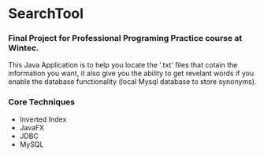 # SearchTool
<h3> 
  Final Project for Professional Programing Practice course at Wintec.
</h3>

<p>
  This Java Application is to help you locate the '.txt' files that cotain the information you want, 
  it also give you the ability to get revelant words if you enable the database functionality 
  (local Mysql database to store synonyms).
</p>

<h3>Core Techniques</h3>
<ul>
  <li>Inverted Index</li>
  <li>JavaFX</li>
  <li>JDBC</li>
  <li>MySQL</li>
</ul>
